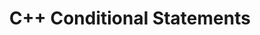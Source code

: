---
id: cpp-conditional-statements
title: C++ Conditional Statements
sidebar_label: C++ Conditional Statements
sidebar_position: 1
tags:
  [
    c++,
    programming,
    c++ features,
    c++ control flow,
    control flow,
    c++ conditional statements,
    conditional statements,
    if, else if, else
  ]
description: In this tutorial, we will learn about conditional statements in the C++ programming language. We will explore the syntax and usage of `if`, `else if`, and `else` statements, as well as switch-case structures. By understanding how to implement these conditional statements, you will be able to control the flow of your C++ programs and make decisions based on different conditions.
---